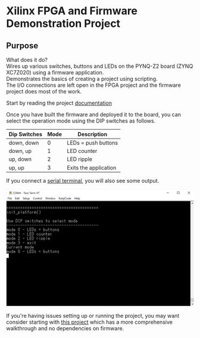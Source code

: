 # Xilinx FPGA and Firmware Demonstration Project

## Purpose

What does it do?  
Wires up various switches, buttons and LEDs on the PYNQ-Z2 board (ZYNQ XC7Z020) using a firmware application.  
Demonstrates the basics of creating a project using scripting.  
The I/O connections are left open in the FPGA project and the firmware project does most of the work.

Start by reading the project [documentation](./docs/docs.md)

Once you have built the firmware and deployed it to the board, you can select the operation mode using the DIP switches as follows.

| **Dip Switches** | **Mode** | **Description**       |
|------------------|----------|-----------------------|
| down, down       | 0        | LEDs = push buttons   |
| down, up         | 1        | LED counter           |
| up, down         | 2        | LED ripple            |
| up, up           | 3        | Exits the application |

If you connect a [serial terminal](./docs/docs.md#firmware-project---connect-a-serial-terminal), you will also see some output.

<img src="./docs/image-2.png" width="800" />

If you're having issues setting up or running the project, you may want consider starting with [this project](https://github.com/mpab-fpga/pynq_z2_led_switcher) which has a more comprehensive walkthrough and no dependencies on firmware.
